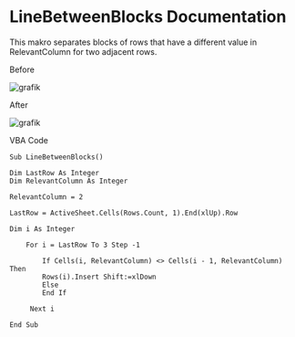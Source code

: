# LineBetweenBlocks Documentation
This makro separates blocks of rows that have a different value in RelevantColumn for two adjacent rows. 

Before

![grafik](https://user-images.githubusercontent.com/78645935/118372721-4537f280-b5b3-11eb-9aa7-a5a30c253593.png)

After

![grafik](https://user-images.githubusercontent.com/78645935/118372753-67317500-b5b3-11eb-85e1-9db96fd2517a.png)


VBA Code

    Sub LineBetweenBlocks()

    Dim LastRow As Integer
    Dim RelevantColumn As Integer

    RelevantColumn = 2

    LastRow = ActiveSheet.Cells(Rows.Count, 1).End(xlUp).Row

    Dim i As Integer

        For i = LastRow To 3 Step -1

            If Cells(i, RelevantColumn) <> Cells(i - 1, RelevantColumn) Then
            Rows(i).Insert Shift:=xlDown
            Else
            End If
        
         Next i
 
    End Sub

